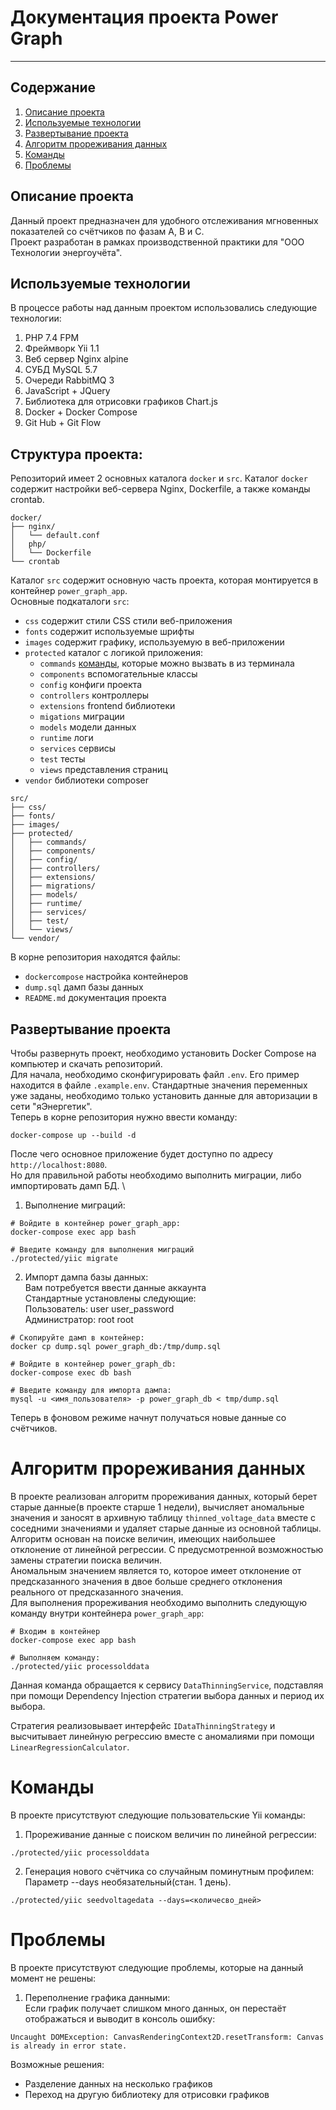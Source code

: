 # Документация проекта Power Graph

***

## Содержание

1. [Описание проекта](#описание-проекта)
2. [Используемые технологии](#используемые-технологии)
3. [Развертывание проекта](#развертывание-проекта)
4. [Алгоритм прореживания данных](#алгоритм-прореживания-данных)
5. [Команды](#команды)
6. [Проблемы](#проблемы)

## Описание проекта

Данный проект предназначен для удобного отслеживания мгновенных показателей со счётчиков по фазам A, B и C. \
Проект разработан в рамках производственной практики для "ООО Технологии энергоучёта".

## Используемые технологии

В процессе работы над данным проектом использовались следующие технологии:

1. PHP 7.4 FPM
2. Фреймворк Yii 1.1
3. Веб сервер Nginx alpine
4. СУБД MySQL 5.7
5. Очереди RabbitMQ 3
6. JavaScript + JQuery
7. Библиотека для отрисовки графиков Chart.js
8. Docker + Docker Compose
9. Git Hub + Git Flow

## Структура проекта:

Репозиторий имеет 2 основных каталога ```docker``` и ```src```.
Каталог ```docker``` содержит настройки веб-сервера Nginx, Dockerfile, а также команды crontab.

```
docker/
├── nginx/
│   └── default.conf
│   php/
│   └── Dockerfile
└── crontab
```

Каталог ```src``` содержит основную часть проекта, которая монтируется в контейнер ```power_graph_app```. \
Основные подкаталоги ```src```:

* ```css``` содержит стили CSS стили веб-приложения
* ```fonts``` содержит используемые шрифты
* ```images``` содержит графику, используемую в веб-приложении
* ```protected``` каталог с логикой приложения:
    * ```commands``` [команды](#команды), которые можно вызвать в из терминала
    * ```components``` вспомогательные классы
    * ```config``` конфиги проекта
    * ```controllers``` контроллеры
    * ```extensions``` frontend библиотеки
    * ```migations``` миграции
    * ```models``` модели данных
    * ```runtime``` логи
    * ```services``` сервисы
    * ```test``` тесты
    * ```views``` представления страниц
* ```vendor``` библиотеки composer

```
src/
├── css/
├── fonts/
├── images/
├── protected/
│   ├── commands/
│   ├── components/
│   ├── config/
│   ├── controllers/
│   ├── extensions/
│   ├── migrations/
│   ├── models/
│   ├── runtime/
│   ├── services/
│   ├── test/
│   └── views/
└── vendor/
```

В корне репозитория находятся файлы:

* ```dockercompose``` настройка контейнеров
* ```dump.sql``` дамп базы данных
* ```README.md``` документация проекта

## Развертывание проекта

Чтобы развернуть проект, необходимо установить Docker Compose на компьютер и скачать репозиторий. \
Для начала, необходимо сконфигурировать файл ```.env```. Его пример находится в файле ```.example.env```. Стандартные значения переменных уже заданы, необходимо только установить данные для авторизации в сети "яЭнергетик". \
Теперь в корне репозитория нужно ввести команду:

```
docker-compose up --build -d
```

После чего основное приложение будет доступно по адресу ```http://localhost:8080```. \
Но для правильной работы необходимо выполнить миграции, либо импортировать дамп БД. \

1) Выполнение миграций:

```
# Войдите в контейнер power_graph_app:
docker-compose exec app bash

# Введите команду для выполнения миграций
./protected/yiic migrate
```

2) Импорт дампа базы данных: \
   Вам потребуется ввести данные аккаунта \
   Стандартные установлены следующие:\
   Пользователь: user user_password \
   Администратор: root root

```
# Скопируйте дамп в контейнер:
docker cp dump.sql power_graph_db:/tmp/dump.sql

# Войдите в контейнер power_graph_db:
docker-compose exec db bash

# Введите команду для импорта дампа:
mysql -u <имя_пользователя> -p power_graph_db < tmp/dump.sql
```

Теперь в фоновом режиме начнут получаться новые данные со счётчиков.

# Алгоритм прореживания данных

В проекте реализован алгоритм прореживания данных, который берет старые данные(в проекте старше 1 недели), вычисляет
аномальные значения и заносят в архивную таблицу ```thinned_voltage_data``` вместе с соседними значениями и удаляет
старые данные из основной таблицы. \
Алгоритм основан на поиске величин, имеющих наибольшее отклонение от линейной регрессии. С предусмотренной возможностью
замены стратегии поиска величин. \
Аномальным значением является то, которое имеет отклонение от предсказанного значения в двое больше среднего отклонения
реального от предсказанного значения. \
Для выполнения прореживания необходимо выполнить следующую команду внутри контейнера ```power_graph_app```:

```
# Входим в контейнер
docker-compose exec app bash

# Выполняем команду:
./protected/yiic processolddata
```

Данная команда обращается к сервису ```DataThinningService```, подставляя при помощи Dependency Injection стратегии
выбора данных и период их выбора.

Стратегия реализовывает интерфейс ```IDataThinningStrategy``` и высчитывает линейную регрессию вместе с аномалиями при
помощи ```LinearRegressionCalculator```.

# Команды

В проекте присутствуют следующие пользовательские Yii команды:

1) Прореживание данные с поиском величин по линейной регрессии:

```
./protected/yiic processolddata
```

2) Генерация нового счётчика со случайным поминутным профилем:
   Параметр --days необязательный(стан. 1 день).

```
./protected/yiic seedvoltagedata --days=<количесво_дней>
```

# Проблемы

В проекте присутствуют следующие проблемы, которые на данный момент не решены:

1. Переполнение графика данными: \
   Если график получает слишком много данных, он перестаёт отображаться и выводит в консоль ошибку:

```
Uncaught DOMException: CanvasRenderingContext2D.resetTransform: Canvas is already in error state.
```

Возможные решения:

* Разделение данных на несколько графиков
* Переход на другую библиотеку для отрисовки графиков